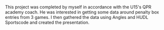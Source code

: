 This project was completed by myself in accordance with the U15's QPR academy coach. He was interested in getting some data around penalty box entries from 3 games. I then gathered the data using Angles and HUDL Sportscode and created the presentation.
